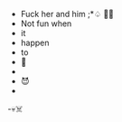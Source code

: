- Fuck her and him ;*♤ 🫵🖕
- Not fun when
- it
- happen
- to
- 🤫
- 
- 😈
- 
-💀☠️

<!---
Fuckherandhim/Fuckherandhim is a ✨ special ✨ repository because its `README.md` (this file) appears on your GitHub profile.
You can click the Preview link to take a look at your changes.
--->
